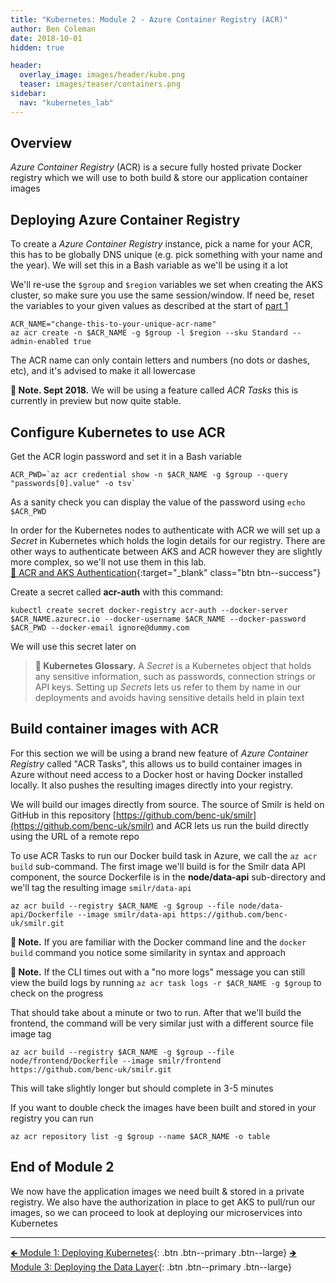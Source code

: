 ```yaml
---
title: "Kubernetes: Module 2 - Azure Container Registry (ACR)"
author: Ben Coleman
date: 2018-10-01
hidden: true

header:
  overlay_image: images/header/kube.png
  teaser: images/teaser/containers.png
sidebar:
  nav: "kubernetes_lab"  
---
```


## Overview
*Azure Container Registry* (ACR) is a secure fully hosted private Docker registry which we will use to both build & store our application container images

## Deploying Azure Container Registry 
To create a *Azure Container Registry* instance, pick a name for your ACR, this has to be globally DNS unique (e.g. pick something with your name and the year). We will set this in a Bash variable as we'll be using it a lot

We'll re-use the `$group` and `$region` variables we set when creating the AKS cluster, so make sure you use the same session/window. If need be, reset the variables to your given values as described at the start of [part 1](../part1)

```
ACR_NAME="change-this-to-your-unique-acr-name"
az acr create -n $ACR_NAME -g $group -l $region --sku Standard --admin-enabled true
```
The ACR name can only contain letters and numbers (no dots or dashes, etc), and it's advised to make it all lowercase

**💬 Note. Sept 2018.**  We will be using a feature called *ACR Tasks* this is currently in preview but now quite stable. 


## Configure Kubernetes to use ACR
Get the ACR login password and set it in a Bash variable 
```
ACR_PWD=`az acr credential show -n $ACR_NAME -g $group --query "passwords[0].value" -o tsv`
```

As a sanity check you can display the value of the password using `echo $ACR_PWD` 

In order for the Kubernetes nodes to authenticate with ACR we will set up a *Secret* in Kubernetes which holds the login details for our registry. There are other ways to authenticate between AKS and ACR however they are slightly more complex, so we'll not use them in this lab.  
[📘 ACR and AKS Authentication](https://docs.microsoft.com/en-us/azure/container-registry/container-registry-auth-aks){:target="_blank" class="btn btn--success"}

Create a secret called **acr-auth** with this command:
```
kubectl create secret docker-registry acr-auth --docker-server $ACR_NAME.azurecr.io --docker-username $ACR_NAME --docker-password $ACR_PWD --docker-email ignore@dummy.com
```
We will use this secret later on

> **📕 Kubernetes Glossary.** A *Secret* is a Kubernetes object that holds any sensitive information, such as passwords, connection strings or API keys. Setting up *Secrets* lets us refer to them by name in our deployments and avoids having sensitive details held in plain text

## Build container images with ACR

For this section we will be using a brand new feature of *Azure Container Registry*  called "ACR Tasks", this allows us to build container images in Azure without need access to a Docker host or having Docker installed locally. It also pushes the resulting images directly into your registry.

We will build our images directly from source. The source of Smilr is held on GitHub in this repository [https://github.com/benc-uk/smilr](https://github.com/benc-uk/smilr) and ACR lets us run the build directly using the URL of a remote repo

To use ACR Tasks to run our Docker build task in Azure, we call the `az acr build` sub-command. The first image we'll build is for the Smilr data API component, the source Dockerfile is in the **node/data-api** sub-directory and we'll tag the resulting image `smilr/data-api`
```
az acr build --registry $ACR_NAME -g $group --file node/data-api/Dockerfile --image smilr/data-api https://github.com/benc-uk/smilr.git
```
**💬 Note.**  If you are familiar with the Docker command line and the `docker build` command you notice some similarity in syntax and approach

**💬 Note.**  If the CLI times out with a "no more logs" message you can still view the build logs by running `az acr task logs -r $ACR_NAME -g $group` to check on the progress

That should take about a minute or two to run. After that we'll build the frontend, the command will be very similar just with a different source file image tag
```
az acr build --registry $ACR_NAME -g $group --file node/frontend/Dockerfile --image smilr/frontend https://github.com/benc-uk/smilr.git
```
This will take slightly longer but should complete in 3-5 minutes

If you want to double check the images have been built and stored in your registry you can run
```
az acr repository list -g $group --name $ACR_NAME -o table
```

## End of Module 2
We now have the application images we need built & stored in a private registry. We also have the authorization in place to get AKS to pull/run our images, so we can proceed to look at deploying our microservices into Kubernetes 

---

[🡸 Module 1: Deploying Kubernetes](../part1){: .btn .btn--primary .btn--large} 
[🡺 Module 3: Deploying the Data Layer](../part3){: .btn .btn--primary .btn--large} 
